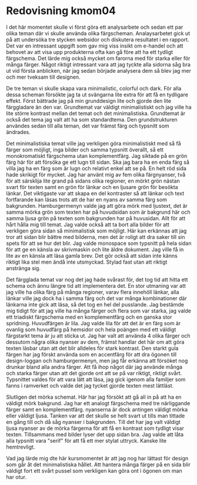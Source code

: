 ---
---
Redovisning kmom04
=========================

I det här momentet skulle vi först göra ett analysarbete och sedan ett par olika teman där vi skulle använda olika färgscheman. Analaysarbetet gick ut på att undersöka tre stycken websidor och diskutera resultatet i en rapport. Det var en intressant uppgift som gav mig viss insikt om e-handel och att behovet av att visa upp produkterna ofta kan gå före att ha ett tydligt färgschema. Det lärde mig också mycket om farorna med för starka eller för många färger. Något riktigt intressant vara att jag tyckte alla sidorna såg bra ut vid första anblicken, när jag sedan började analysera dem så blev jag mer och mer tveksam till designen.

De tre teman vi skulle skapa vara minimalistic, colorful och dark. För alla dessa scheman försökte jag ta ut svängarna lite extra för att få en tydligare effekt. Först bättrade jag på min grunddesign lite och gjorde den lite färggladare än den var. Grundtemat var väldigt minimalistiskt och jag ville ha lite större kontrast mellan det temat och det minimalistiska. Grundtemat är också det tema jag valt att ha som standardtema. Den grundstrukturen användes sedan till alla teman, det var främst färg och typsnitt som ändrades.

Det minimalistiska temat ville jag verkligen göra minimalistiskt med så få färger som möjligt, inga bilder och samma typsnitt överallt, så ett monokromatiskt färgschema utan komplementfärg. Jag siktade på en grön färg här för att försöka ge ett lugn till sidan. Ska jag bara ha en enda färg så villa jag ha en färg som är lugn och relativt enkel att se på. En helt röd sida hade skrikigt för mycket. Jag har använt mig av fem olika färgnyanser, två för att särsklija lite grand på sidans olika regioner, en mörkt grön nästan svart för texten samt en grön för länkar och en ljusare grön för besökta länkar. Det viktigaste var att skapa en del kontraster så att länkar och text fortfarande kan läsas trots att de har en nyans av samma färg som bakgrunden. Hamburgermenyn valde jag att göra mörk med ljustext, det är samma mörka grön som texten har på huvudsidan som är bakgrund här och samma ljusa grön på texten som bakgrunden har på huvusidan. Allt för att hårt hålla mig till temat. Jag valde också att ta bort alla bilder för att verkligen göra sidan så minimalistisk som möjligt. Här kan erkännas att jag tror att sidan blir bättre med bilderna, men det är roligt att dra saker till sin spets för att se hur det blir. Jag valde monospace som typsnitt på hela sidan för att ge en känsla av skrivmaskin och lite äldre dokument. Jag ville få in lite av en känsla att läsa gamla brev. Det gör också att sidan inte känns riktigt lika stel men ändå inte utsmyckad. Stylad fast utan att riktigt anstränga sig.

Det färgglada temat var nog det jag hade svårast för, det tog tid att hitta ett schema och ännu längre tid att implementera det. En stor utmaning var att jag ville ha olika färg på många regioner, varav flera innehöll länkar, alla länkar ville jag dock ha i samma färg och det var många kombinationer där länkarna inte gick att läsa, så det tog en hel del pusslande. Jag bestämde mig tidigt för att jag ville ha många färger och flera som var starka, jag valde ett triadiskt färgschema med en komplementfärg och en ganska stor spridning. Huvudfärgen är lila. Jag valde lila för att det är en färg som är ovanlig som huvudfärg på hemsidor och hela poängen med ett väldigt färgstarkt tema är ju att sticka ut. Jag har valt att använda 4 olika färger och dessutom några olika nyanser av dem, främst handlar det här om att göra texten läsbar utan att det blir alldeles för stark kontrast. Den starkt gula färgen har jag förskt använda som en accentfärg för att dra ögonen till design-loggan och hamburgermenyn, men jag får erkänna att försöket nog drunkar bland alla andra färger. Att få ihop något där jag använde många och starka färger utan att det gjorde ont att se på var riktigt, riktigt svårt. Typsnittet valdes för att vara lätt att läsa, jag gick igenom alla familjer som fanns i ramverket och valde det jag tycket gjorde texten mest lättläst.

Slutligen det mörka schemat. Här har jag försökt att gå all in på att ha en väldigt mörk bakgrund. Jag har ett analogt färgschema med tre närliggande färger samt en komplementfärg. nyanserna är dock antingen väldigt mörka eller väldigt ljusa. Tanken var att det skulle se helt svart ut tills man tittade en gång till och då såg nyanser i bakgrunden. Till det har jag valt väldigt ljusa nyanser av de mörka färgerna för att få en kontrast som tydligt visar texten. Tillsammans med bilder lyser det upp sidan bra. Jag valde att låta alla typsnitt vara "serif" för att få ett mer stylat uttryck. Kanske lite hemtrevligt.

Vad jag lärde mig dte här kursmomentet är att jag nog har lättast för design som går åt det minimalistiska hållet. Att hantera många färger på en sida blir väldigt fort ett svårt pussel som verkligen kan göra ont i ögonen om man har otur.
